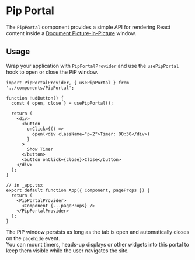# Pip Portal

The `PipPortal` component provides a simple API for rendering React
content inside a [Document Picture-in-Picture](https://developer.mozilla.org/en-US/docs/Web/API/Document_Picture-in-Picture_API) window.

## Usage

Wrap your application with `PipPortalProvider` and use the `usePipPortal`
hook to open or close the PiP window.

```tsx
import PipPortalProvider, { usePipPortal } from '../components/PipPortal';

function HudButton() {
  const { open, close } = usePipPortal();

  return (
    <div>
      <button
        onClick={() =>
          open(<div className="p-2">Timer: 00:30</div>)
        }
      >
        Show Timer
      </button>
      <button onClick={close}>Close</button>
    </div>
  );
}

// in _app.tsx
export default function App({ Component, pageProps }) {
  return (
    <PipPortalProvider>
      <Component {...pageProps} />
    </PipPortalProvider>
  );
}
```

The PiP window persists as long as the tab is open and automatically
closes on the `pagehide` event.  
You can mount timers, heads-up displays or other widgets into this portal
to keep them visible while the user navigates the site.


